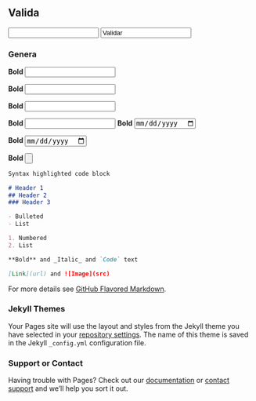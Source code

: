 <script src="https://bundle.run/curp"></script>
## Valida

<input id="validarCurp" type="text" />
<input id="validarBoton" type="button " value="Validar" />

### Genera
**Bold**
<input id="nombre" type="text"/>

**Bold**
<input id="apellidoMaterno" type="text" />

**Bold**
<input id="apellidoPaterno" type="text" />

**Bold**
<input id="estado" type="text" />
**Bold**
<input id="fechaNacimiento" type="date" />

**Bold**
<input id="sexo" type="date" />

**Bold**
<input id="GenerarBoton" type="button" />

```markdown
Syntax highlighted code block

# Header 1
## Header 2
### Header 3

- Bulleted
- List

1. Numbered
2. List

**Bold** and _Italic_ and `Code` text

[Link](url) and ![Image](src)
```

For more details see [GitHub Flavored Markdown](https://guides.github.com/features/mastering-markdown/).

### Jekyll Themes

Your Pages site will use the layout and styles from the Jekyll theme you have selected in your [repository settings](https://github.com/ripper2hl/curp/settings/pages). The name of this theme is saved in the Jekyll `_config.yml` configuration file.

### Support or Contact

Having trouble with Pages? Check out our [documentation](https://docs.github.com/categories/github-pages-basics/) or [contact support](https://support.github.com/contact) and we’ll help you sort it out.
